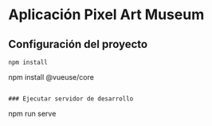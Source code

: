 # Aplicación Pixel Art Museum

## Configuración del proyecto

```
npm install
```

npm install @vueuse/core
```

### Ejecutar servidor de desarrollo

```

npm run serve

```

